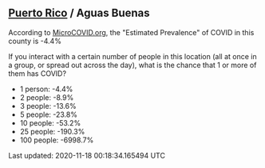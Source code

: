 
## [Puerto Rico](/united-states/puerto-rico) / Aguas Buenas

According to [MicroCOVID.org](http://microcovid.org),
the "Estimated Prevalence" of COVID in this county is -4.4%

If you interact with a certain number of people in this location
(all at once in a group, or spread out across the day), what is the chance that
1 or more of them has COVID?

- 1 person: -4.4%
- 2 people: -8.9%
- 3 people: -13.6%
- 5 people: -23.8%
- 10 people: -53.2%
- 25 people: -190.3%
- 100 people: -6998.7%

Last updated: 2020-11-18 00:18:34.165494 UTC

